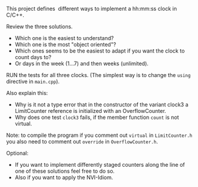 This project defines  different ways to implement a hh:mm:ss
clock in C/C++.

Review the three solutions.

-   Which one is the easiest to understand?
-   Which one is the most "object oriented"?
-   Which ones seems to be the easiest to adapt if you want
    the clock to count days to?
-   Or days in the week (1...7) and then weeks (unlimited).

RUN the tests for all three clocks. (The simplest way is
to change the `using` directive in `main.cpp`).

Also explain this:

-   Why is it not a type error that in the constructor of
    the variant clock3 a LimitCounter reference is
    initialized with an OverflowCounter.
-   Why does one test `clock3` fails, if the member function
    `count` is not virtual.

Note: to compile the program if you comment out `virtual` in
`LimitCounter.h` you also need to comment out `override` in
`OverflowCounter.h`.

Optional:

-   If you want to implement differently staged counters
    along the line of one of these solutions feel free to do
    so.
-   Also if you want to apply the NVI-Idiom.